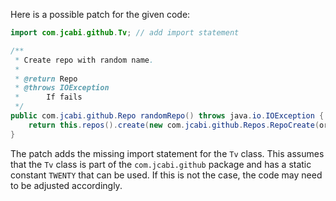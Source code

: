 Here is a possible patch for the given code:
```java
import com.jcabi.github.Tv; // add import statement

/**
 * Create repo with random name.
 *
 * @return Repo
 * @throws IOException
 * 		If fails
 */
public com.jcabi.github.Repo randomRepo() throws java.io.IOException {
    return this.repos().create(new com.jcabi.github.Repos.RepoCreate(org.apache.commons.lang3.RandomStringUtils.randomAlphanumeric(Tv.TWENTY), true));
}
```
The patch adds the missing import statement for the `Tv` class. This assumes that the `Tv` class is part of the `com.jcabi.github` package and has a static constant `TWENTY` that can be used. If this is not the case, the code may need to be adjusted accordingly.
